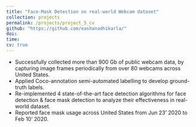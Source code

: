 ```yaml
---
title: "Face-Mask Detection on real-world Webcam dataset"
collection: projects
permalink: /projects/project_5_cv
github: "https://github.com/eashanadhikarla/"
doi: 
time:
cv: true
---
```


- Successfully collected more than 900 Gb of public webcam data, by capturing image frames periodically from over 80 webcams across United States.
- Applied Coco-annotation semi-automated labelling to develop ground-truth labels.
- Re-implemented 4 state-of-the-art face detection algorithms for face detection & face mask detection to analyze their effectiveness in real-world dataset.
- Reported face mask usage across United States from Jun 23’ 2020 to Feb 10’ 2020.